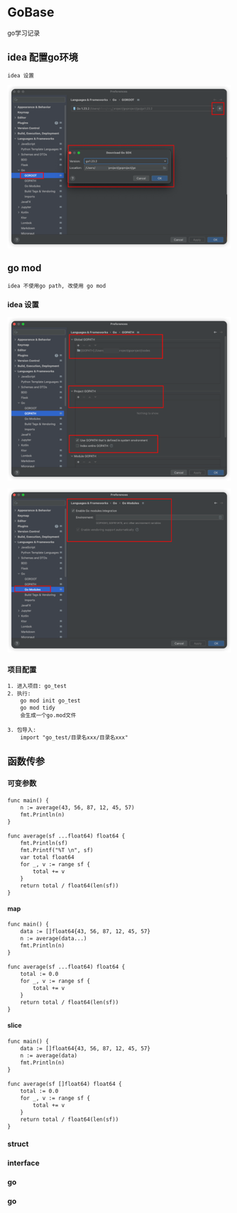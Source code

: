 # GoBase
go学习记录

## idea 配置go环境

    idea 设置

![image](images/01_go_root_sdk.png)


## go mod

    idea 不使用go path, 改使用 go mod

### idea 设置

![image](images/02_go_path.png)

![image](images/03_go_mod.png)

### 项目配置

    1. 进入项目: go_test
    2. 执行: 
        go mod init go_test
        go mod tidy
        会生成一个go.mod文件

    3. 包导入:
        import "go_test/目录名xxx/目录名xxx" 


## 函数传参

### 可变参数
#### 

    func main() {
        n := average(43, 56, 87, 12, 45, 57)
        fmt.Println(n)
    }
    
    func average(sf ...float64) float64 {
        fmt.Println(sf)
        fmt.Printf("%T \n", sf)
        var total float64
        for _, v := range sf {
            total += v
        }
        return total / float64(len(sf))
    }

#### map

    func main() {
        data := []float64{43, 56, 87, 12, 45, 57}
        n := average(data...)
        fmt.Println(n)
    }
    
    func average(sf ...float64) float64 {
        total := 0.0
        for _, v := range sf {
            total += v
        }
        return total / float64(len(sf))
    }

#### slice

    func main() {
        data := []float64{43, 56, 87, 12, 45, 57}
        n := average(data)
        fmt.Println(n)
    }
    
    func average(sf []float64) float64 {
        total := 0.0
        for _, v := range sf {
            total += v
        }
        return total / float64(len(sf))
    }

### struct
#### 

### interface

### go
### go
